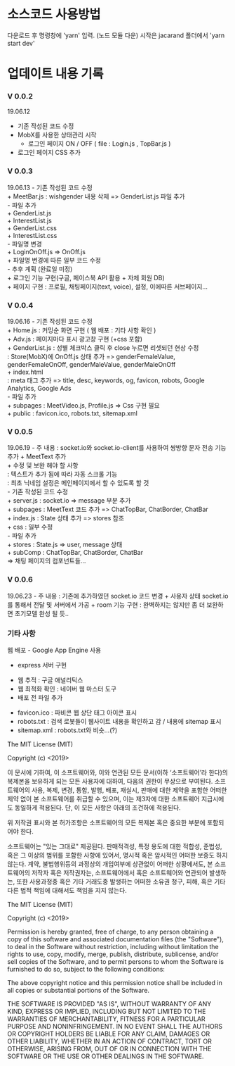 <h1>소스코드 사용방법</h1>
다운로드 후 명령창에 'yarn' 입력. (노드 모듈 다운) 
시작은 jacarand 폴더에서 'yarn start dev' 

<h1>업데이트 내용 기록</h1>
<h3>V 0.0.2</h3>
 19.06.12 <br />

- 기존 작성된 코드 수정 <br />
- MobX를 사용한 상태관리 시작 <br />
  + 로그인 페이지 ON / OFF ( file : Login.js , TopBar.js ) <br />
- 로그인 페이지 CSS 추가 <br />
<h3>V 0.0.3</h3>
19.06.13 
- 기존 작성된 코드 수정 <br />
  + MeetBar.js : wishgender 내용 삭제 => GenderList.js 파일 추가 <br />
- 파일 추가 <br />
  + GenderList.js <br />
  + InterestList.js <br />
  + GenderList.css <br />
  + InterestList.css <br />
- 파일명 변경 <br />
  + LoginOnOff.js => OnOff.js <br />
  + 파일명 변경에 따른 일부 코드 수정 <br />
- 추후 계획 (완료일 미정) <br />
  + 로그인 기능 구현(구글, 페이스북 API 활용 + 자체 회원 DB) <br />
  + 페이지 구현 : 프로필, 채팅페이지(text, voice), 설정, 이에따른 서브페이지... <br />

  <h3>V 0.0.4</h3>
19.06.16 
- 기존 작성된 코드 수정 <br />
  + Home.js : 커밍순 화면 구현 ( 웹 배포 : 기타 사항 확인 ) <br />
  + Adv.js : 페이지마다 표시 광고창 구현 (+css 포함) <br />
  + GenderList.js : 성별 체크박스 클릭 후 close 누르면 리셋되던 현상 수정 <br />
    : Store(MobX)에 OnOff.js 상태 추가 => genderFemaleValue, genderFemaleOnOff, genderMaleValue, genderMaleOnOff <br />
  + index.html <br />
    : meta 태그 추가 => title, desc, keywords, og, favicon, robots, Google Analytics, Google Ads <br />
- 파일 추가 <br />
  + subpages : MeetVideo.js, Profile.js => Css 구현 필요<br />
  + public : favicon.ico, robots.txt, sitemap.xml<br />
 
<h3>V 0.0.5</h3>
19.06.19
- 주 내용 : socket.io와 socket.io-client를 사용하여 쌍방향 문자 전송 기능 추가
  + MeetText 추가<br />
  + 수정 및 보완 해야 할 사항<br />
    : 텍스트가 추가 됨에 따라 자동 스크롤 기능<br />
    : 최초 닉네임 설정은 메인페이지에서 할 수 있도록 할 것<br />
- 기존 작성된 코드 수정<br />
  + server.js : socket.io => message 부분 추가<br />
  + subpages : MeetText 코드 추가 => ChatTopBar, ChatBorder, ChatBar<br />
  + index.js : State 상태 추가 => stores 참조<br />
  + css : 일부 수정<br />
- 파일 추가<br />
  + stores : State.js => user, message 상태<br />
  + subComp : ChatTopBar, ChatBorder, ChatBar<br />
    => 채팅 페이지의 컴포넌트들...<br />

<h3>V 0.0.6</h3>
19.06.23
- 주 내용 : 기존에 추가하였던 socket.io 코드 변경
  + 사용자 상태 socket.io를 통해서 전달 및 서버에서 가공
  + room 기능 구현 : 완벽하지는 않지만 좀 더 보완하면 초기모델 완성 될 듯..

<h3>기타 사항</h3>
웹 배포
 - Google App Engine 사용<br />

 + express 서버 구현 <br />
- 웹 추적 : 구글 애널리틱스 <br />
- 웹 최적화 확인 : 네이버 웹 마스터 도구 <br />
- 배포 전 파일 추가 <br />
+ favicon.ico : 파비콘 웹 상단 태그 아이콘 표시 <br />
+ robots.txt : 검색 로봇들이 웹사이트 내용을 확인하고 감 / 내용에 sitemap 표시 <br />
+ sitemap.xml : robots.txt와 비슷...(?)<br />


The MIT License (MIT)<br />

Copyright (c) <2019><br />

이 문서에 기하여, 이 소프트웨어와, 이와 연관된 모든 문서(이하 ‘소프트웨어’라 한다)의 복제본을 보유하게 되는 모든 사용자에 대하여, 다음의 권한이 무상으로 부여된다. 소프트웨어의 사용, 복제, 변경, 통합, 발행, 배포, 재실시, 판매에 대한 제약을 포함한 어떠한 제약 없이 본 소프트웨어를 취급할 수 있으며, 이는 제3자에 대한 소프트웨어 지급시에도 동일하게 적용된다. 단, 이 모든 사항은 아래의 조건하에 적용된다. <br />

위 저작권 표시와 본 허가조항은 소프트웨어의 모든 복제본 혹은 중요한 부분에 포함되어야 한다. <br />

소프트웨어는 "있는 그대로" 제공된다. 판매적격성, 특정 용도에 대한 적합성, 준법성, 혹은 그 이상의 범위를 포함한 사항에 있어서, 명시적 혹은 암시적인 어떠한 보증도 하지 않는다. 계약, 불법행위등의 과정상의 개입여부에 상관없이 어떠한 상황에서도, 본 소프트웨어의 저작자 혹은 저작권자는, 소프트웨어에서 혹은 소프트웨어와 연관되어 발생하는, 또한 사용과정중 혹은 기타 거래도중 발생하는 어떠한 소유권 청구, 피해, 혹은 기타 다른 법적 책임에 대해서도 책임을 지지 않는다.<br />

The MIT License (MIT)<br />

Copyright (c) <2019><br />

Permission is hereby granted, free of charge, to any person obtaining a copy of this software and associated documentation files (the "Software"), to deal in the Software without restriction, including without limitation the rights to use, copy, modify, merge, publish, distribute, sublicense, and/or sell copies of the Software, and to permit persons to whom the Software is furnished to do so, subject to the following conditions: <br />

The above copyright notice and this permission notice shall be included in all copies or substantial portions of the Software. <br />

THE SOFTWARE IS PROVIDED "AS IS", WITHOUT WARRANTY OF ANY KIND, EXPRESS OR IMPLIED, INCLUDING BUT NOT LIMITED TO THE WARRANTIES OF MERCHANTABILITY, FITNESS FOR A PARTICULAR PURPOSE AND NONINFRINGEMENT. IN NO EVENT SHALL THE AUTHORS OR COPYRIGHT HOLDERS BE LIABLE FOR ANY CLAIM, DAMAGES OR OTHER LIABILITY, WHETHER IN AN ACTION OF CONTRACT, TORT OR OTHERWISE, ARISING FROM, OUT OF OR IN CONNECTION WITH THE SOFTWARE OR THE USE OR OTHER DEALINGS IN THE SOFTWARE.<br />
